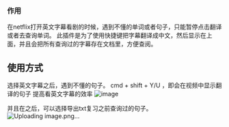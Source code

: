### 作用
在netflix打开英文字幕看剧的时候，遇到不懂的单词或者句子，只能暂停点击翻译或者去查询单词。
此插件是为了使用快捷键把字幕翻译成中文，然后显示在上面，并且会把所有查询过的字幕存在文档里，方便查阅。

## 使用方式
选择英文字幕之后，遇到不懂的句子。
cmd + shift + Y/U ，即会在视频中显示翻译的句子
提高看英文字幕的效率
![image](https://user-images.githubusercontent.com/29009955/138705664-fd257916-a531-40d4-a18b-8b700ff68cbf.png)


并且在之后，可以选择导出txt复习之前查询过的句子。
![Uploading image.png…]()

